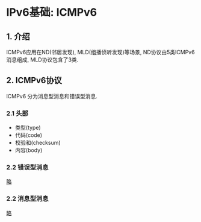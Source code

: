 # IPv6基础: ICMPv6

## 1. 介绍
ICMPv6应用在ND(邻居发现), MLD(组播侦听发现)等场景, ND协议由5类ICMPv6消息组成, MLD协议包含了3类.
## 2. ICMPv6协议
ICMPv6 分为消息型消息和错误型消息.
### 2.1 头部 
+ 类型(type)
+ 代码(code)
+ 校验和(checksum)
+ 内容(body)

### 2.2 错误型消息
[略](#)
### 2.2 消息型消息
[略](#)